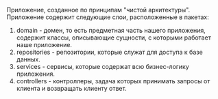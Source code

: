 Приложение, созданное по принципам "чистой архитектуры".
Приложение содержит следующие слои, расположенные в пакетах:

1. domain - домен, то есть предметная часть нашего приложения, содержит классы, описывающие сущности, с которыми работает наше приложение. 
2. repositories - репозитории, которые служат для доступа к базе данных.
3. services - сервисы, которые содержат всю бизнес-логику приложения.
4. controllers - контроллеры, задача которых принимать запросы от клиента и возвращать клиенту ответ.